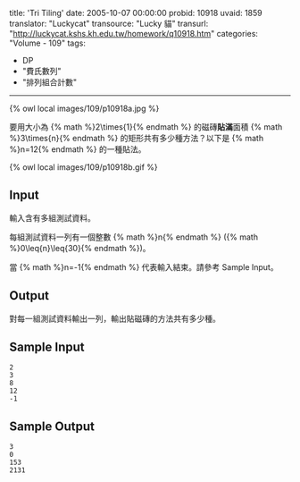title: 'Tri Tiling'
date: 2005-10-07 00:00:00
probid: 10918
uvaid: 1859
translator: "Luckycat"
transource: "Lucky 貓"
transurl: "http://luckycat.kshs.kh.edu.tw/homework/q10918.htm"
categories: "Volume - 109"
tags:
- DP
- "費氏數列"
- "排列組合計數"
---

{% owl local images/109/p10918a.jpg %}

要用大小為 {% math %}2\times{1}{% endmath %} 的磁磚**貼滿**面積 {% math %}3\times{n}{% endmath %} 的矩形共有多少種方法？以下是 {% math %}n=12{% endmath %} 的一種貼法。

{% owl local images/109/p10918b.gif %}

## Input ##

輸入含有多組測試資料。

每組測試資料一列有一個整數 {% math %}n{% endmath %} ({% math %}0\leq{n}\leq{30}{% endmath %})。

當 {% math %}n=-1{% endmath %} 代表輸入結束。請參考 Sample Input。

## Output ##

對每一組測試資料輸出一列，輸出貼磁磚的方法共有多少種。

## Sample Input ##

	2
	3
	8
	12
	-1

## Sample Output ##

	3
	0
	153
	2131